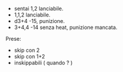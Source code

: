 - sentai 1,2 lanciabile.
- 1,1,2 lanciabile.
- d3+4 -15, punizione.
- 3+4,4 -14 senza heat, punizione mancata.

Prese:

- skip con 2
- skip con 1+2
- inskippabili ( quando ? )
